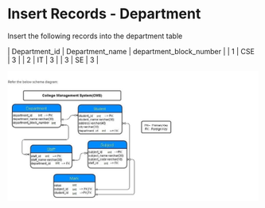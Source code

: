 # Insert Records - Department

Insert the following records into the department table

| Department_id | Department_name | department_block_number |
| 1 | CSE | 3 |
| 2 | IT | 3 |
| 3 | SE | 3 |

![database diagram](../database_1.jpg)